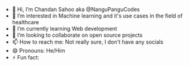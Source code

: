 - 👋 Hi, I’m Chandan Sahoo aka @NanguPanguCodes
- 👀 I’m interested in Machine learning and it's use cases in the field of healthcare
- 🌱 I’m currently learning Web development
- 💞️ I’m looking to collaborate on open source projects
- 📫 How to reach me: Not really sure, I don't have any socials
- 😄 Pronouns: He/Him
- ⚡ Fun fact: 

<!---
NanguPanguCodes/NanguPanguCodes is a ✨ special ✨ repository because its `README.md` (this file) appears on your GitHub profile.
You can click the Preview link to take a look at your changes.
--->
